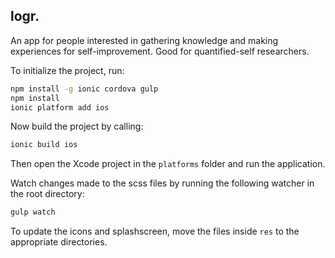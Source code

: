 logr.
-----

An app for people interested in gathering knowledge and making experiences for self-improvement.
Good for quantified-self researchers.

To initialize the project, run:

```bash
npm install -g ionic cordova gulp
npm install
ionic platform add ios
```

Now build the project by calling:

```bash
ionic build ios
```

Then open the Xcode project in the `platforms` folder and run the application.

Watch changes made to the scss files by running the following watcher in the root directory:

```bash
gulp watch
```

To update the icons and splashscreen, move the files inside `res` to the appropriate directories.
